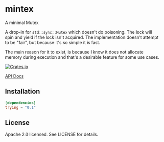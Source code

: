 # mintex
A minimal Mutex

A drop-in for `std::sync::Mutex` which doesn't do poisoning. The lock will spin and yield if the lock isn't acquired. The implementation doesn't attempt to be "fair", but because it's so simple it is fast.

The main reason for it to exist, is because I know it does not allocate memory during execution and that's a desirable feature for some use cases.

[![Crates.io](https://img.shields.io/crates/v/mintex.svg)](https://crates.io/crates/mintex)

[API Docs](https://docs.rs/mintex/latest/mintex)

## Installation

```toml
[dependencies]
trying = "0.1"
```

## License

Apache 2.0 licensed. See LICENSE for details.
